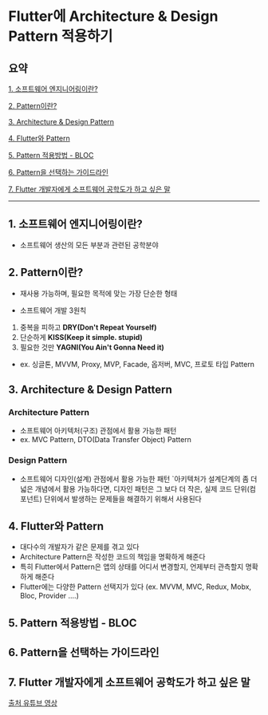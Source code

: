 # Flutter에 Architecture & Design Pattern 적용하기

## 요약
[1. 소프트웨어 엔지니어링이란?](d#1-소프트웨어-엔지니어링이란)

[2. Pattern이란?](d#2-pattern이란)

[3. Architecture & Design Pattern](d#3-architecture--design-pattern)

[4. Flutter와 Pattern](d#4-flutter와-pattern)

[5. Pattern 적용방법 - BLOC](d#5-pattern-적용방법---bloc)

[6. Pattern을 선택하는 가이드라인](d#6-pattern을-선택하는-가이드라인)

[7. Flutter 개발자에게 소프트웨어 공학도가 하고 싶은 말 ](d#7-flutter-개발자에게-소프트웨어-공학도가-하고-싶은-말)


---
## 1. 소프트웨어 엔지니어링이란?
- 소프트웨어 생산의 모든 부분과 관련된 공학분야

## 2. Pattern이란?
- 재사용 가능하며, 필요한 목적에 맞는 가장 단순한 형태 

- 소프트웨어 개발 3원칙 
1. 중복을 피하고 **DRY(Don't Repeat Yourself)**
2. 단순하게 **KISS(Keep it simple. stupid)**
3. 필요한 것만 **YAGNI(You Ain't Gonna Need it)**

- ex. 싱글톤, MVVM, Proxy, MVP, Facade, 옵저버, MVC, 프로토 타입 Pattern

## 3. Architecture & Design Pattern

### Architecture Pattern
- 소프트웨어 아키텍처(구조) 관점에서 활용 가능한 패턴
- ex. MVC Pattern, DTO(Data Transfer Object) Pattern

### Design Pattern
- 소프트웨어 디자인(설계) 관점에서 활용 가능한 패턴
`아키텍처가 설계단계의 좀 더 넓은 개념에서 활용 가능하다면, 디자인 패턴은 그 보다 더 작은, 실제 코드 단위(컴포넌트) 단위에서 발생하는 문제들을 해결하기 위해서 사용된다


## 4. Flutter와 Pattern
- 대다수의 개발자가 같은 문제를 겪고 있다
- Architecture Pattern은 작성한 코드의 책임을 명확하게 해준다
- 특히 Flutter에서 Pattern은 앱의 상태를 어디서 변경할지, 언제부터 관측할지 명확하게 해준다
- Flutter에는 다양한 Pattern 선택지가 있다 (ex. MVVM, MVC, Redux, Mobx, Bloc, Provider ....)





## 5. Pattern 적용방법 - BLOC










## 6. Pattern을 선택하는 가이드라인














## 7. Flutter 개발자에게 소프트웨어 공학도가 하고 싶은 말











[출처 유튜브 영상](https://www.youtube.com/watch?v=bp9AlSUsS10)
